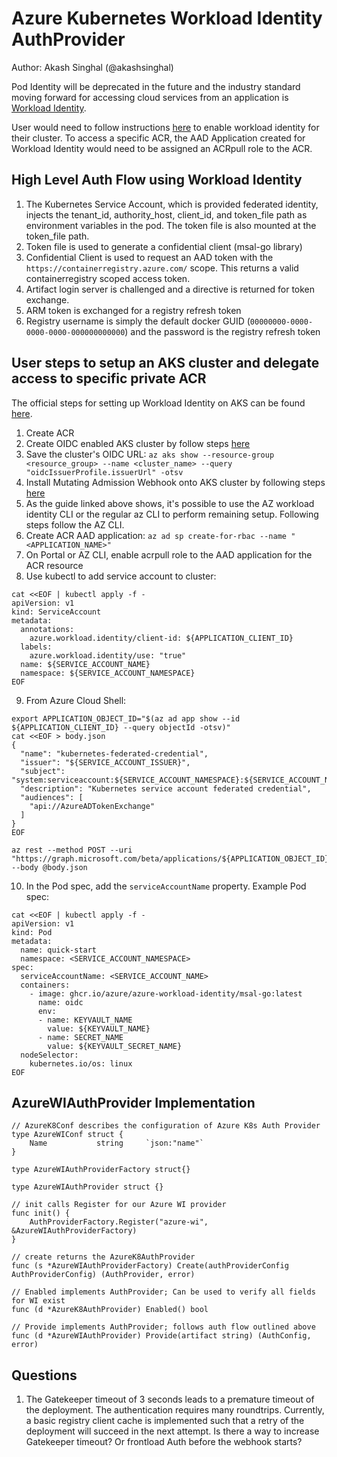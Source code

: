 # Azure Kubernetes Workload Identity AuthProvider
Author: Akash Singhal (@akashsinghal)

Pod Identity will be deprecated in the future and the industry standard moving forward for accessing cloud services from an application is [Workload Identity](https://azure.github.io/azure-workload-identity/docs/introduction.html).

User would need to follow instructions [here](https://azure.github.io/azure-workload-identity/docs/quick-start.html) to enable workload identity for their cluster. To access a specific ACR, the AAD Application created for Workload Identity would need to be assigned an ACRpull role to the ACR. 

## High Level Auth Flow using Workload Identity

1. The Kubernetes Service Account, which is provided federated identity, injects the tenant_id, authority_host, client_id, and token_file path as environment variables in the pod. The token file is also mounted at the token_file path.
2. Token file is used to generate a confidential client (msal-go library)
3. Confidential Client is used to request an AAD token with the `https://containerregistry.azure.com/` scope. This returns a valid containerregistry scoped access token.
4. Artifact login server is challenged and a directive is returned for token exchange.
5. ARM token is exchanged for a registry refresh token
6. Registry username is simply the default docker GUID (`00000000-0000-0000-0000-000000000000`) and the password is the registry refresh token


## User steps to setup an AKS cluster and delegate access to specific private ACR
The official steps for setting up Workload Identity on AKS can be found [here](https://azure.github.io/azure-workload-identity/docs/quick-start.html).  

1. Create ACR
2. Create OIDC enabled AKS cluster by follow steps [here](https://learn.microsoft.com/en-us/azure/aks/use-oidc-issuer#create-an-aks-cluster-with-oidc-issuer)
3. Save the cluster's OIDC URL: `az aks show --resource-group <resource_group> --name <cluster_name> --query "oidcIssuerProfile.issuerUrl" -otsv`
4. Install Mutating Admission Webhook onto AKS cluster by following steps [here](https://azure.github.io/azure-workload-identity/docs/installation/mutating-admission-webhook.html)
5. As the guide linked above shows, it's possible to use the AZ workload identity CLI or the regular az CLI to perform remaining setup. Following steps follow the AZ CLI.
6. Create ACR AAD application: `az ad sp create-for-rbac --name "<APPLICATION_NAME>"`
7. On Portal or AZ CLI, enable acrpull role to the AAD application for the ACR resource
8. Use kubectl to add service account to cluster: 
```
cat <<EOF | kubectl apply -f -
apiVersion: v1
kind: ServiceAccount
metadata:
  annotations:
    azure.workload.identity/client-id: ${APPLICATION_CLIENT_ID}
  labels:
    azure.workload.identity/use: "true"
  name: ${SERVICE_ACCOUNT_NAME}
  namespace: ${SERVICE_ACCOUNT_NAMESPACE}
EOF
```
9. From Azure Cloud Shell: 
```
export APPLICATION_OBJECT_ID="$(az ad app show --id ${APPLICATION_CLIENT_ID} --query objectId -otsv)"
cat <<EOF > body.json
{
  "name": "kubernetes-federated-credential",
  "issuer": "${SERVICE_ACCOUNT_ISSUER}",
  "subject": "system:serviceaccount:${SERVICE_ACCOUNT_NAMESPACE}:${SERVICE_ACCOUNT_NAME}",
  "description": "Kubernetes service account federated credential",
  "audiences": [
    "api://AzureADTokenExchange"
  ]
}
EOF

az rest --method POST --uri "https://graph.microsoft.com/beta/applications/${APPLICATION_OBJECT_ID}/federatedIdentityCredentials" --body @body.json
```
10. In the Pod spec, add the `serviceAccountName` property. Example Pod spec:
```
cat <<EOF | kubectl apply -f -
apiVersion: v1
kind: Pod
metadata:
  name: quick-start
  namespace: <SERVICE_ACCOUNT_NAMESPACE>
spec:
  serviceAccountName: <SERVICE_ACCOUNT_NAME>
  containers:
    - image: ghcr.io/azure/azure-workload-identity/msal-go:latest
      name: oidc
      env:
      - name: KEYVAULT_NAME
        value: ${KEYVAULT_NAME}
      - name: SECRET_NAME
        value: ${KEYVAULT_SECRET_NAME}
  nodeSelector:
    kubernetes.io/os: linux
EOF
```

## AzureWIAuthProvider Implementation
```
// AzureK8Conf describes the configuration of Azure K8s Auth Provider
type AzureWIConf struct {
    Name           string     `json:"name"`
}

type AzureWIAuthProviderFactory struct{}

type AzureWIAuthProvider struct {}

// init calls Register for our Azure WI provider
func init() {
    AuthProviderFactory.Register("azure-wi", &AzureWIAuthProviderFactory)
}

// create returns the AzureK8AuthProvider
func (s *AzureWIAuthProviderFactory) Create(authProviderConfig AuthProviderConfig) (AuthProvider, error)

// Enabled implements AuthProvider; Can be used to verify all fields for WI exist
func (d *AzureK8AuthProvider) Enabled() bool

// Provide implements AuthProvider; follows auth flow outlined above
func (d *AzureWIAuthProvider) Provide(artifact string) (AuthConfig, error) 
```
## Questions
1. The Gatekeeper timeout of 3 seconds leads to a premature timeout of the deployment. The authentication requires many roundtrips. Currently, a basic registry client cache is implemented such that a retry of the deployment will succeed in the next attempt. Is there a way to increase Gatekeeper timeout? Or frontload Auth before the webhook starts?